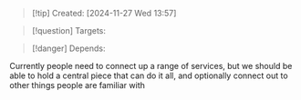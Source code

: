 
>[!tip] Created: [2024-11-27 Wed 13:57]

>[!question] Targets: 

>[!danger] Depends: 

Currently people need to connect up a range of services, but we should be able to hold a central piece that can do it all, and optionally connect out to other things people are familiar with